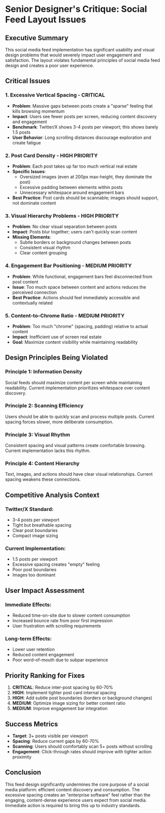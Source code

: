 # Senior Designer's Critique: Social Feed Layout Issues

## Executive Summary
This social media feed implementation has significant usability and visual design problems that would severely impact user engagement and satisfaction. The layout violates fundamental principles of social media feed design and creates a poor user experience.

## Critical Issues

### 1. **Excessive Vertical Spacing - CRITICAL**
- **Problem**: Massive gaps between posts create a "sparse" feeling that kills browsing momentum
- **Impact**: Users see fewer posts per screen, reducing content discovery and engagement
- **Benchmark**: Twitter/X shows 3-4 posts per viewport; this shows barely 1.5 posts
- **User Behavior**: Long scrolling distances discourage exploration and create fatigue

### 2. **Post Card Density - HIGH PRIORITY**
- **Problem**: Each post takes up far too much vertical real estate
- **Specific Issues**:
  - Oversized images (even at 200px max-height, they dominate the post)
  - Excessive padding between elements within posts
  - Unnecessary whitespace around engagement bars
- **Best Practice**: Post cards should be scannable; images should support, not dominate content

### 3. **Visual Hierarchy Problems - HIGH PRIORITY**
- **Problem**: No clear visual separation between posts
- **Impact**: Posts blur together; users can't quickly scan content
- **Missing Elements**:
  - Subtle borders or background changes between posts
  - Consistent visual rhythm
  - Clear content grouping

### 4. **Engagement Bar Positioning - MEDIUM PRIORITY**
- **Problem**: While functional, engagement bars feel disconnected from post content
- **Issue**: Too much space between content and actions reduces the perceived connection
- **Best Practice**: Actions should feel immediately accessible and contextually related

### 5. **Content-to-Chrome Ratio - MEDIUM PRIORITY**
- **Problem**: Too much "chrome" (spacing, padding) relative to actual content
- **Impact**: Inefficient use of screen real estate
- **Goal**: Maximize content visibility while maintaining readability

## Design Principles Being Violated

### **Principle 1: Information Density**
Social feeds should maximize content per screen while maintaining readability. Current implementation prioritizes whitespace over content discovery.

### **Principle 2: Scanning Efficiency**
Users should be able to quickly scan and process multiple posts. Current spacing forces slower, more deliberate consumption.

### **Principle 3: Visual Rhythm**
Consistent spacing and visual patterns create comfortable browsing. Current implementation lacks this rhythm.

### **Principle 4: Content Hierarchy**
Text, images, and actions should have clear visual relationships. Current spacing weakens these connections.

## Competitive Analysis Context

### **Twitter/X Standard**:
- 3-4 posts per viewport
- Tight but breathable spacing
- Clear post boundaries
- Compact image sizing

### **Current Implementation**:
- 1.5 posts per viewport
- Excessive spacing creates "empty" feeling
- Poor post boundaries
- Images too dominant

## User Impact Assessment

### **Immediate Effects**:
- Reduced time-on-site due to slower content consumption
- Increased bounce rate from poor first impression
- User frustration with scrolling requirements

### **Long-term Effects**:
- Lower user retention
- Reduced content engagement
- Poor word-of-mouth due to subpar experience

## Priority Ranking for Fixes

1. **CRITICAL**: Reduce inter-post spacing by 60-70%
2. **HIGH**: Implement tighter post card internal spacing
3. **HIGH**: Add subtle post boundaries (borders or background changes)
4. **MEDIUM**: Optimize image sizing for better content ratio
5. **MEDIUM**: Improve engagement bar integration

## Success Metrics
- **Target**: 3+ posts visible per viewport
- **Spacing**: Reduce current gaps by 60-70%
- **Scanning**: Users should comfortably scan 5+ posts without scrolling
- **Engagement**: Click-through rates should improve with tighter action proximity

## Conclusion
This feed design significantly undermines the core purpose of a social media platform: efficient content discovery and consumption. The excessive spacing creates an "enterprise software" feel rather than the engaging, content-dense experience users expect from social media. Immediate action is required to bring this up to industry standards.
